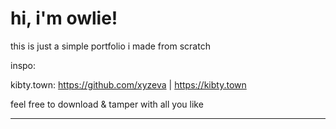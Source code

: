 <h1>hi, i'm owlie!</h1>


this is just a simple portfolio i made from scratch

inspo:

kibty.town: https://github.com/xyzeva | https://kibty.town

feel free to download & tamper with all you like

--------------------------------------------------------------

